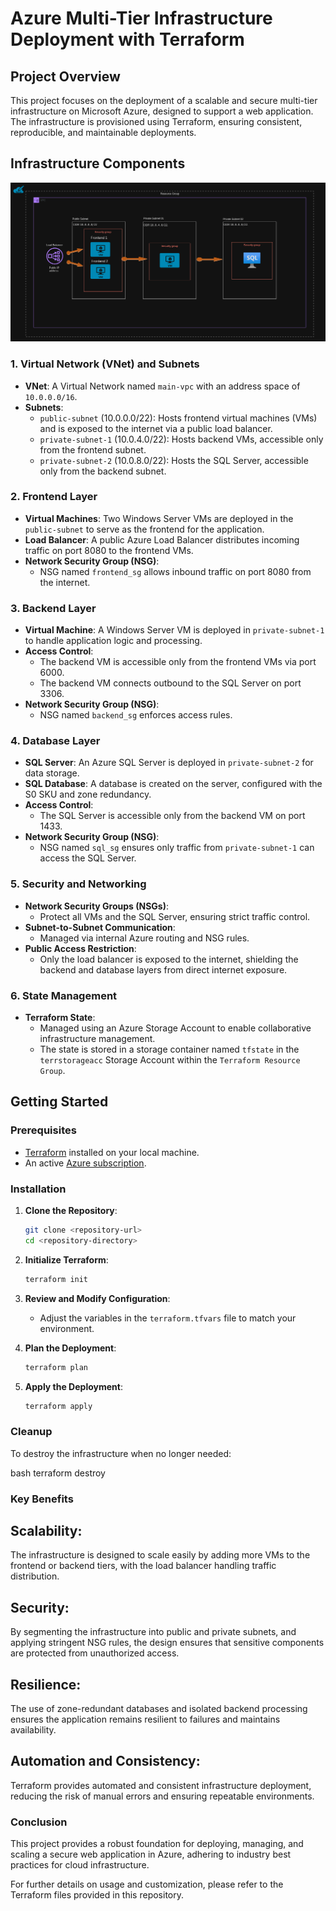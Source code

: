 # Azure Multi-Tier Infrastructure Deployment with Terraform

## Project Overview

This project focuses on the deployment of a scalable and secure multi-tier infrastructure on Microsoft Azure, designed to support a web application. The infrastructure is provisioned using Terraform, ensuring consistent, reproducible, and maintainable deployments.

## Infrastructure Components

![alt text](image.png)

### 1. Virtual Network (VNet) and Subnets

- **VNet**: A Virtual Network named `main-vpc` with an address space of `10.0.0.0/16`.
- **Subnets**:
  - `public-subnet` (10.0.0.0/22): Hosts frontend virtual machines (VMs) and is exposed to the internet via a public load balancer.
  - `private-subnet-1` (10.0.4.0/22): Hosts backend VMs, accessible only from the frontend subnet.
  - `private-subnet-2` (10.0.8.0/22): Hosts the SQL Server, accessible only from the backend subnet.

### 2. Frontend Layer

- **Virtual Machines**: Two Windows Server VMs are deployed in the `public-subnet` to serve as the frontend for the application.
- **Load Balancer**: A public Azure Load Balancer distributes incoming traffic on port 8080 to the frontend VMs.
- **Network Security Group (NSG)**: 
  - NSG named `frontend_sg` allows inbound traffic on port 8080 from the internet.

### 3. Backend Layer

- **Virtual Machine**: A Windows Server VM is deployed in `private-subnet-1` to handle application logic and processing.
- **Access Control**: 
  - The backend VM is accessible only from the frontend VMs via port 6000.
  - The backend VM connects outbound to the SQL Server on port 3306.
- **Network Security Group (NSG)**: 
  - NSG named `backend_sg` enforces access rules.

### 4. Database Layer

- **SQL Server**: An Azure SQL Server is deployed in `private-subnet-2` for data storage.
- **SQL Database**: A database is created on the server, configured with the S0 SKU and zone redundancy.
- **Access Control**: 
  - The SQL Server is accessible only from the backend VM on port 1433.
- **Network Security Group (NSG)**: 
  - NSG named `sql_sg` ensures only traffic from `private-subnet-1` can access the SQL Server.

### 5. Security and Networking

- **Network Security Groups (NSGs)**: 
  - Protect all VMs and the SQL Server, ensuring strict traffic control.
- **Subnet-to-Subnet Communication**: 
  - Managed via internal Azure routing and NSG rules.
- **Public Access Restriction**: 
  - Only the load balancer is exposed to the internet, shielding the backend and database layers from direct internet exposure.

### 6. State Management

- **Terraform State**: 
  - Managed using an Azure Storage Account to enable collaborative infrastructure management.
  - The state is stored in a storage container named `tfstate` in the `terrstorageacc` Storage Account within the `Terraform Resource Group`.

## Getting Started

### Prerequisites

- [Terraform](https://www.terraform.io/downloads.html) installed on your local machine.
- An active [Azure subscription](https://azure.microsoft.com/).

### Installation

1. **Clone the Repository**:
    ```bash
    git clone <repository-url>
    cd <repository-directory>
    ```

2. **Initialize Terraform**:
    ```bash
    terraform init
    ```

3. **Review and Modify Configuration**:
    - Adjust the variables in the `terraform.tfvars` file to match your environment.

4. **Plan the Deployment**:
    ```bash
    terraform plan
    ```

5. **Apply the Deployment**:
    ```bash
    terraform apply
    ```

### Cleanup

To destroy the infrastructure when no longer needed:

bash
terraform destroy

### Key Benefits

## Scalability: 
The infrastructure is designed to scale easily by adding more VMs to the frontend or backend tiers, with the load balancer handling traffic distribution.

## Security: 
By segmenting the infrastructure into public and private subnets, and applying stringent NSG rules, the design ensures that sensitive components are protected from unauthorized access.

## Resilience: 
The use of zone-redundant databases and isolated backend processing ensures the application remains resilient to failures and maintains availability.

## Automation and Consistency: 
Terraform provides automated and consistent infrastructure deployment, reducing the risk of manual errors and ensuring repeatable environments.

### Conclusion
This project provides a robust foundation for deploying, managing, and scaling a secure web application in Azure, adhering to industry best practices for cloud infrastructure.

For further details on usage and customization, please refer to the Terraform files provided in this repository.
